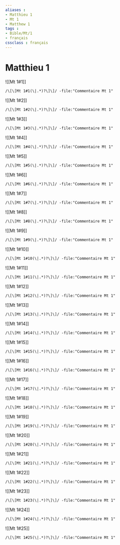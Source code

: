 ```yaml
---
aliases : 
- Matthieu 1
- Mt 1
- Matthew 1
tags : 
- Bible/Mt/1
- français
cssclass : français
---
```


# Matthieu 1

![[Mt 1#1]]

```query
/\[\[Mt 1#1(\|.*)?\]\]/ -file:"Commentaire Mt 1"
```

![[Mt 1#2]]

```query
/\[\[Mt 1#2(\|.*)?\]\]/ -file:"Commentaire Mt 1"
```

![[Mt 1#3]]

```query
/\[\[Mt 1#3(\|.*)?\]\]/ -file:"Commentaire Mt 1"
```

![[Mt 1#4]]

```query
/\[\[Mt 1#4(\|.*)?\]\]/ -file:"Commentaire Mt 1"
```

![[Mt 1#5]]

```query
/\[\[Mt 1#5(\|.*)?\]\]/ -file:"Commentaire Mt 1"
```

![[Mt 1#6]]

```query
/\[\[Mt 1#6(\|.*)?\]\]/ -file:"Commentaire Mt 1"
```

![[Mt 1#7]]

```query
/\[\[Mt 1#7(\|.*)?\]\]/ -file:"Commentaire Mt 1"
```

![[Mt 1#8]]

```query
/\[\[Mt 1#8(\|.*)?\]\]/ -file:"Commentaire Mt 1"
```

![[Mt 1#9]]

```query
/\[\[Mt 1#9(\|.*)?\]\]/ -file:"Commentaire Mt 1"
```

![[Mt 1#10]]

```query
/\[\[Mt 1#10(\|.*)?\]\]/ -file:"Commentaire Mt 1"
```

![[Mt 1#11]]

```query
/\[\[Mt 1#11(\|.*)?\]\]/ -file:"Commentaire Mt 1"
```

![[Mt 1#12]]

```query
/\[\[Mt 1#12(\|.*)?\]\]/ -file:"Commentaire Mt 1"
```

![[Mt 1#13]]

```query
/\[\[Mt 1#13(\|.*)?\]\]/ -file:"Commentaire Mt 1"
```

![[Mt 1#14]]

```query
/\[\[Mt 1#14(\|.*)?\]\]/ -file:"Commentaire Mt 1"
```

![[Mt 1#15]]

```query
/\[\[Mt 1#15(\|.*)?\]\]/ -file:"Commentaire Mt 1"
```

![[Mt 1#16]]

```query
/\[\[Mt 1#16(\|.*)?\]\]/ -file:"Commentaire Mt 1"
```

![[Mt 1#17]]

```query
/\[\[Mt 1#17(\|.*)?\]\]/ -file:"Commentaire Mt 1"
```

![[Mt 1#18]]

```query
/\[\[Mt 1#18(\|.*)?\]\]/ -file:"Commentaire Mt 1"
```

![[Mt 1#19]]

```query
/\[\[Mt 1#19(\|.*)?\]\]/ -file:"Commentaire Mt 1"
```

![[Mt 1#20]]

```query
/\[\[Mt 1#20(\|.*)?\]\]/ -file:"Commentaire Mt 1"
```

![[Mt 1#21]]

```query
/\[\[Mt 1#21(\|.*)?\]\]/ -file:"Commentaire Mt 1"
```

![[Mt 1#22]]

```query
/\[\[Mt 1#22(\|.*)?\]\]/ -file:"Commentaire Mt 1"
```

![[Mt 1#23]]

```query
/\[\[Mt 1#23(\|.*)?\]\]/ -file:"Commentaire Mt 1"
```

![[Mt 1#24]]

```query
/\[\[Mt 1#24(\|.*)?\]\]/ -file:"Commentaire Mt 1"
```

![[Mt 1#25]]

```query
/\[\[Mt 1#25(\|.*)?\]\]/ -file:"Commentaire Mt 1"
```

